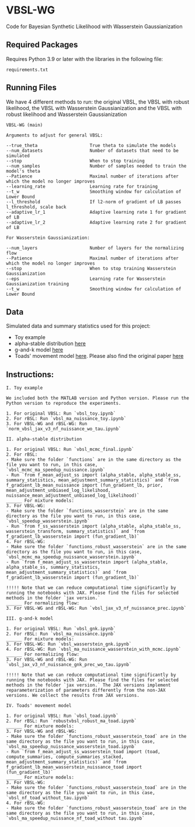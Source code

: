 # VBSL-WG
Code for Bayesian Synthetic Likelihood with Wasserstein Gaussianization 

## Required Packages

Requires Python 3.9 or later with the libraries in the following file: 

`requirements.txt`

## Running Files

We have 4 different methods to run: the original VBSL, the VBSL with robust likelihood, the VBSL with Wasserstein Gaussianization and the VBSL with robust likelihood and Wasserstein Gaussianization

```{bash}
VBSL-WG (main) 

Arguments to adjust for general VBSL:

--true_theta                    True theta to simulate the models
--num_datasets                  Number of datasets that need to be simulated
--stop                          When to stop training
--num_samples                   Number of samples needed to train the model's theta
--Patience                      Maximal number of iterations after which the model no longer improves
--learning_rate                 Learning rate for training
--t_w                           Smoothing window for calculation of Lower Bound
--l_threshold                   If l2-norm of gradient of LB passes l_threshold, scale back
--adaptive_lr_1                 Adaptive learning rate 1 for gradient of LB
--adaptive_lr_2                 Adaptive learning rate 2 for gradient of LB

For Wasserstein Gaussianization:

--num_layers                    Number of layers for the normalizing flow
--Patience                      Maximal number of iterations after which the model no longer improves
--stop                          When to stop training Wasserstein Gaussianization
--eps                           Learning rate for Wasserstein Gaussianization training
--t_w                           Smoothing window for calculation of Lower Bound
```
## Data

Simulated data and summary statistics used for this project:
- Toy example
- alpha-stable distribution [here](https://github.com/megannguyen6898/VBSL/blob/master/functions/f_mean_adjust_ss.py)
- g-and-k model [here](https://github.com/megannguyen6898/VBSL/blob/master/gnk/vbsl_gnk.ipynb)
- Toads' movement model [here](https://github.com/megannguyen6898/VBSL/blob/master/functions_robust_wasserstein_toad/f_mean_adjust_ss_wasserstein_toad.py). Please also find the original paper [here](https://www.researchgate.net/publication/318444943_A_stochastic_movement_model_reproduces_patterns_of_site_fidelity_and_long-distance_dispersal_in_a_population_of_Fowler's_toads_Anaxyrus_fowleri)

## Instructions:

```{bash}
I. Toy example

We included both the MATLAB version and Python version. Please run the Python version to reproduce the experiments.

1. For original VBSL: Run `vbsl_toy.ipynb`
2. For rBSL: Run `vbsl_ma_nuissance_toy.ipynb`
3. For VBSL-WG and rBSL-WG: Run `norm_vbsl_jax_v3_nf_nuissance_wo_tau.ipynb`

II. alpha-stable distribution

1. For original VBSL: Run `vbsl_mcmc_final.ipynb`
2. For rBSL:
- Make sure the folder `functions` are in the same directory as the file you want to run, in this case, `vbsl_mcmc_ma_speedup_nuissance.ipynb`
- Run `from f_mean_adjust_ss import (alpha_stable, alpha_stable_ss, summary_statistics, mean_adjustment_summary_statistics)` and `from f_gradient_lb_mean_nuissance import (fun_gradient_lb, prior, mean_adjustment_unbiased_log_likelihood, nuissance_mean_adjustment_unbiased_log_likelihood)`
______ For mixture models:
3. For VBSL-WG:
- Make sure the folder `functions_wasserstein` are in the same directory as the file you want to run, in this case, `vbsl_speedup_wasserstein.ipynb`
- Run `from f_ss_wasserstein import (alpha_stable, alpha_stable_ss, wasserstein_transform, summary_statistics)` and `from f_gradient_lb_wasserstein import (fun_gradient_lb)`
4. For rBSL-WG:
- Make sure the folder `functions_robust_wasserstein` are in the same directory as the file you want to run, in this case, `vbsl_mcmc_ma_speedup_nuissance_wasserstein.ipynb`
- Run `from f_mean_adjust_ss_wasserstein import (alpha_stable, alpha_stable_ss, summary_statistics, mean_adjustment_summary_statistics)` and `from f_gradient_lb_wasserstein import (fun_gradient_lb)`

!!!!! Note that we can reduce computational time significantly by running the notebooks with JAX. Please find the files for selected methods in the folder `jax version.`
______ For normalizing flow:
3. For VBSL-WG and rBSL-WG: Run `vbsl_jax_v3_nf_nuissance_prec.ipynb`

III. g-and-k model

1. For original VBSL: Run `vbsl_gnk.ipynb`
2. For rBSL: Run `vbsl_ma_nuissance.ipynb`
______ For mixture models:
3. For VBSL-WG: Run `vbsl_wasserstein_gnk.ipynb`
4. For rBSL-WG: Run `vbsl_ma_nuissance_wasserstein_with_mcmc.ipynb`
______ For normalizing flow:
3. For VBSL-WG and rBSL-WG: Run `vbsl_jax_v3_nf_nuissance_gnk_prec_wo_tau.ipynb`

!!!!! Note that we can reduce computational time significantly by running the notebooks with JAX. Please find the files for selected methods in the folder `jax version.` The JAX versions implement reparameterization of parameters differently from the non-JAX versions. We collect the results from JAX versions.

IV. Toads' movement model

1. For original VBSL: Run `vbsl_toad.ipynb`
2. For rBSL: Run `robustvbsl_robust_ma_toad.ipynb`
______ For mixture models:
3. For VBSL-WG and rBSL-WG:
- Make sure the folder `functions_robust_wasserstein_toad` are in the same directory as the file you want to run, in this case, `vbsl_ma_speedup_nuissance_wasserstein_toad.ipynb`
- Run `from f_mean_adjust_ss_wasserstein_toad import (toad, compute_summaries, compute_summaries_stacked, mean_adjustment_summary_statistics)` and `from f_gradient_lb_mean_wasserstein_nuissance_toad import (fun_gradient_lb)`
______ For mixture models:
3. For VBSL-WG:
- Make sure the folder `functions_robust_wasserstein_toad` are in the same directory as the file you want to run, in this case, `vbsl_nf_toad_without_tau.ipynb`
4. For rBSL-WG:
- Make sure the folder `functions_robust_wasserstein_toad` are in the same directory as the file you want to run, in this case, `vbsl_ma_speedup_nuissance_nf_toad_without tau.ipynb`
```

